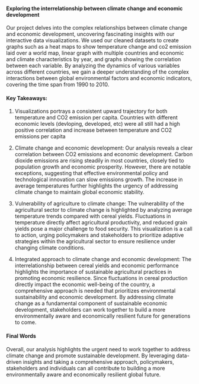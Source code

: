 #### Exploring the interrelationship between climate change and economic development
 
Our project delves into the complex relationships between climate change and economic development, uncovering fascinating insights with our interactive data visualizations. We used our cleaned datasets to create graphs such as a heat maps to show temperature change and co2 emission laid over a world map, linear graph with multiple countries and economic and climate characteristics by year, and graphs showing the correlation between each variable. By analyzing the dynamics of various variables across different countries, we gain a deeper understanding of the complex interactions between global environmental factors and economic indicators, covering the time span from 1990 to 2010.

#### Key Takeaways:

1. Visualizations portrays a consistent upward trajectory for both temperature and CO2 emission per capita. Countries with different economic levels (devloping, developed, etc) were all still had a high positive correlation and increase between temperature and CO2 emissions per capita

2. Climate change and economic development: Our analysis reveals a clear correlation between CO2 emissions and economic development. Carbon dioxide emissions are rising steadily in most countries, closely tied to population growth and economic prosperity. However, there are notable exceptions, suggesting that effective environmental policy and technological innovation can slow emissions growth. The increase in average temperatures further highlights the urgency of addressing climate change to maintain global economic stability.

3. Vulnerability of agriculture to climate change: The vulnerability of the agricultural sector to climate change is highlighted by analyzing average temperature trends compared with cereal yields. Fluctuations in temperature directly affect agricultural productivity, and reduced grain yields pose a major challenge to food security. This visualization is a call to action, urging policymakers and stakeholders to prioritize adaptive strategies within the agricultural sector to ensure resilience under changing climate conditions.

4. Integrated approach to climate change and economic development: The interrelationship between cereal yields and economic performance highlights the importance of sustainable agricultural practices in promoting economic resilience. Since fluctuations in cereal production directly impact the economic well-being of the country, a comprehensive approach is needed that prioritizes environmental sustainability and economic development. By addressing climate change as a fundamental component of sustainable economic development, stakeholders can work together to build a more environmentally aware and economically resilient future for generations to come.


#### Final Words

Overall, our analysis highlights the urgent need to work together to address climate change and promote sustainable development. By leveraging data-driven insights and taking a comprehensive approach, policymakers, stakeholders and individuals can all contribute to building a more environmentally aware and economically resilient global future.
